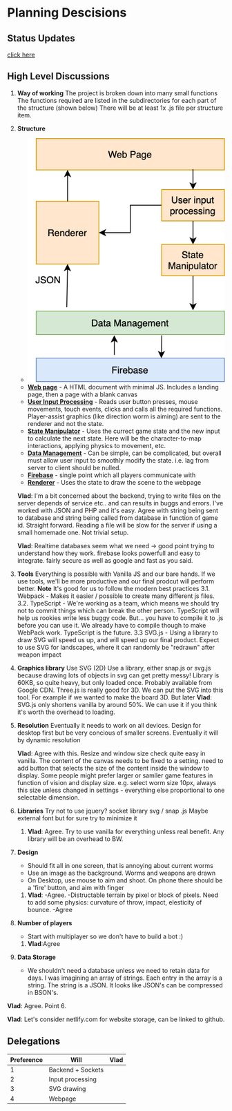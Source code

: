 
# Planning Descisions

## Status Updates

[click here](status/README.md)

## High Level Discussions

1. **Way of working**
The project is broken down into many small functions
The functions required are listed in the subdirectories for each part of the structure (shown below)
There will be at least 1x .js file per structure item.

2. **Structure**
   * ![Top Level Diagram](TopLevelDiagram.png "Logo Title Text 1")
   * [**Web page**](web_page) - A HTML document with minimal JS. Includes a landing page, then a page with a blank canvas
   * [**User Input Processing**](user_input) - Reads user button presses, mouse movements, touch events, clicks and calls all the required functions. Player-assist graphics (like direction worm is aiming) are sent to the renderer and not the state.
   * [**State Manipulator**](state_manipulator) - Uses the currect game state and the new input to calculate the next state. Here will be the character-to-map interactions, applying physics to movement, etc.
   * [**Data Management**](data_management) - Can be simple, can be complicated, but overall must allow user input to smoothly modify the state. i.e. lag from server to client should be nulled.
   * [**Firebase**]((firebase)) - single point which all players communicate with
   * [**Renderer**](renderer) - Uses the state to draw the scene to the webpage
  
   **Vlad**: I'm a bit concerned about the backend, trying to write files on the server depends of service etc.. and can results in buggs and errors. I've worked with JSON and PHP and it's easy. Agree with string being sent to database and string being called from database in function of game id. Straight forward. Reading a file will be slow for the server if using a small homemade one. Not trivial setup.

   **Vlad**: Realtime databases seem what we need -> good point trying to understand how they work. firebase looks powerfull and easy to integrate. fairly secure as well as google and fast as you said.
  
3. **Tools**
Everything is possible with Vanilla JS and our bare hands. If we use tools, we'll be more productive and our final prodcut will perform better. **Note** It's good for us to follow the modern best practices
3.1. Webpack - Makes it easier / possible to create many different js files. [](https://victorzhou.com/blog/why-you-should-use-webpack/)
3.2. TypeScript - We're working as a team, which means we should try not to commit things which can break the other person. TypeScript will help us rookies write less buggy code. But... you have to compile it to .js before you can use it. We already have to compile though to make WebPack work. TypeScript is the future.[](https://www.google.com/search?q=is+typescript+worth+it)
3.3 SVG.js - Using a library to draw SVG will speed us up, and will speed up our final product. Expect to use SVG for landscapes, where it can randomly be "redrawn" after weapon impact

4. **Graphics library**
Use SVG (2D)
Use a library, either snap.js or svg.js because drawing lots of objects in svg can get pretty messy! Library is 60KB, so quite heavy, but only loaded once. Probably available from Google CDN.
Three.js is really good for 3D. We can put the SVG into this tool. For example if we wanted to make the board 3D. But later
   **Vlad**: SVG.js only shortens vanilla by around 50%. We can use it if you think it's worth the overhead to loading.

5. **Resolution**
Eventually it needs to work on all devices. Design for desktop first but be very concious of smaller screens. Eventually it will by dynamic resolution

   **Vlad**: Agree with this. Resize and window size check quite easy in vanilla. The content of the canvas needs to be fixed to a setting. need to add button that selects the size of the content inside the window to display. Some people might prefer larger or samller game features in function of vision and display size. e.g. select worm size 10px, always this size unless changed in settings - everything else proportional to one selectable dimension.

6. **Libraries**
Try not to use jquery?
socket library
svg / snap .js
Maybe external font
but for sure try to minimize it

   1. **Vlad**: Agree. Try to use vanilla for everything unless real benefit. Any library will be an overhead to BW.

7. **Design**
   * Should fit all in one screen, that is annoying about current worms
   * Use an image as the background. Worms and weapons are drawn
   * On Desktop, use mouse to aim and shoot. On phone there should be a 'fire' button, and aim with finger

   1. **Vlad**:
   -Agree.
   -Distructable terrain by pixel or block of pixels. Need to add some physics: curvature of throw, impact, elesticity of bounce.
   -Agree

8. **Number of players**
   * Start with multiplayer so we don't have to build a bot :)

   1. **Vlad**:Agree

9. **Data Storage**
   * We shouldn't need a database unless we need to retain data for days. I was imagining an array of strings. Each entry in the array is a string. The string is a JSON. It looks like JSON's can be compressed in BSON's.

**Vlad**: Agree. Point 6.

**Vlad**: Let's consider netlify.com for website storage, can be linked to github.

## Delegations

| Preference | Will              | Vlad |
|------------|-------------------|------|
| 1          | Backend + Sockets |      |
| 2          | Input processing  |      |
| 3          | SVG drawing       |      |
| 4          | Webpage           |      |
